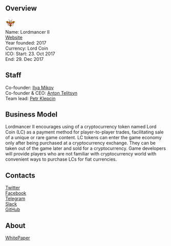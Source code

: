 ## Overview
![logo](../projects/logo/lordmancer_II.png)  
Name: Lordmancer II  
[Website](http://lordmancer2.io/)  
Year founded: 2017  
Currency: Lord Coin  
ICO: Start: 23. Oct 2017  
End: 29. Dec 2017
## Staff
Co-founder: [Ilya Mikov](../people/ilya_mikov.md)  
Co-founder & CEO: [Anton Telitsyn](../people/anton_telitsyn.md)  
Team lead: [Petr Klepcin](../people/petr_klepcin.md)  
## Business Model
Lordmancer II encourages using of a cryptocurrency token named Lord Coin (LC) as a payment method for player-to-player trades, facilitating sale of a unique or rare game content. LC tokens can enter the game economy only after being purchased at a cryptocurrency exchange. They can be taken out of the game later and sold for a cryptocurrency. Game developers will provide players who are not familiar with cryptocurrency world with convenient ways to purchase LCs for fiat currencies.
## Contacts  
[Twitter](https://twitter.com/LordmancerI)    
[Facebook](https://www.facebook.com/Lordmancer2)  
[Telegram](https://t.me/lm2ico)  
[Slack](https://lordmancerico.slack.com/join/shared_invite/MjIwNDE1NTI3ODA4LTE1MDE2NzY2NDEtNDYxYTA5NjIwNg)  
[GitHub](https://github.com/lm2-ico/contracts)   
## About  
[WhitePaper](https://drive.google.com/file/d/0ByRyBAt1-M4pdUl6LXE4cWlHWms/view) 
